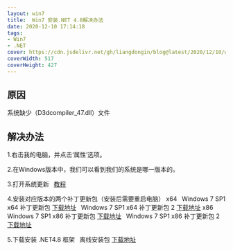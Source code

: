 ```yaml
---
layout: win7
title:  Win7 安装.NET 4.8解决办法
date: 2020-12-10 17:14:18
tags:
- Win7
- .NET
cover: https://cdn.jsdelivr.net/gh/liangdongin/blog@latest/2020/12/10/win7-net4.7/net47.png
coverWidth: 517
coverHeight: 427
---
```


## 原因

系统缺少（D3dcompiler_47.dll）文件

<!--more-->
## 解决办法

1.右击我的电脑，并点击‘属性’选项。

2.在Windows版本中，我们可以看到我们的系统是哪一版本的。

3.打开系统更新
&ensp;[教程](https://jingyan.baidu.com/article/47a29f2471e350c01423998e.html)

4.安装对应版本的两个补丁更新包（安装后需要重启电脑）
x64
&ensp;Windows 7 SP1 x64 补丁更新包 [下载地址](http://go.microsoft.com/fwlink/?LinkId=848158)
&ensp;Windows 7 SP1 x64 补丁更新包 2 [下载地址](http://download.windowsupdate.com/c/msdownload/update/software/secu/2019/09/windows6.1-kb4474419-v3-x64_b5614c6cea5cb4e198717789633dca16308ef79c.msu)
x86
&ensp;Windows 7 SP1 x86 补丁更新包 [下载地址](http://go.microsoft.com/fwlink/?LinkId=848159)
&ensp;Windows 7 SP1 x86 补丁更新包 2 [下载地址](http://download.windowsupdate.com/c/msdownload/update/software/secu/2019/09/windows6.1-kb4474419-v3-x86_0f687d50402790f340087c576886501b3223bec6.msu)

5.下载安装 .NET4.8 框架
&ensp;离线安装包 [下载地址](https://dotnet.microsoft.com/download/dotnet-framework/thank-you/net48-offline-installer)